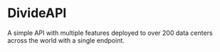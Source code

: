 # DivideAPI

A simple API with multiple features deployed to over 200 data centers across the world with a single endpoint.
